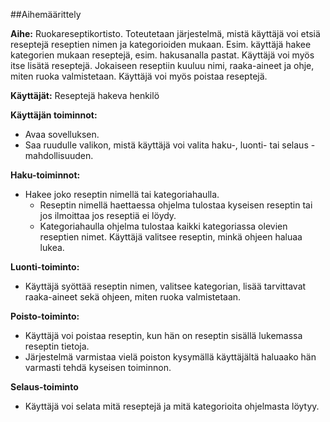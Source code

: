 ##Aihemäärittely

**Aihe:** Ruokareseptikortisto. Toteutetaan järjestelmä, mistä käyttäjä voi etsiä reseptejä reseptien nimen ja kategorioiden mukaan. Esim. käyttäjä hakee kategorien mukaan reseptejä, esim. hakusanalla pastat. Käyttäjä voi myös itse lisätä reseptejä. Jokaiseen reseptiin kuuluu nimi, raaka-aineet ja ohje, miten ruoka valmistetaan. Käyttäjä voi myös poistaa reseptejä.

**Käyttäjät:** Reseptejä hakeva henkilö

**Käyttäjän toiminnot:**
* Avaa sovelluksen.
* Saa ruudulle valikon, mistä käyttäjä voi valita haku-, luonti- tai selaus -mahdollisuuden.

**Haku-toiminnot:**
* Hakee joko reseptin nimellä tai kategoriahaulla.
  * Reseptin nimellä haettaessa ohjelma tulostaa kyseisen reseptin tai jos ilmoittaa jos reseptiä ei löydy. 
  * Kategoriahaulla ohjelma tulostaa kaikki kategoriassa olevien reseptien nimet. Käyttäjä valitsee reseptin, minkä ohjeen haluaa lukea.

**Luonti-toiminto:**
* Käyttäjä syöttää reseptin nimen, valitsee kategorian, lisää tarvittavat raaka-aineet sekä ohjeen, miten ruoka valmistetaan.

**Poisto-toiminto:**
* Käyttäjä voi poistaa reseptin, kun hän on reseptin sisällä lukemassa reseptin tietoja.
* Järjestelmä varmistaa vielä poiston kysymällä käyttäjältä haluaako hän varmasti tehdä kyseisen toiminnon.

**Selaus-toiminto**
* Käyttäjä voi selata mitä reseptejä ja mitä kategorioita ohjelmasta löytyy.
